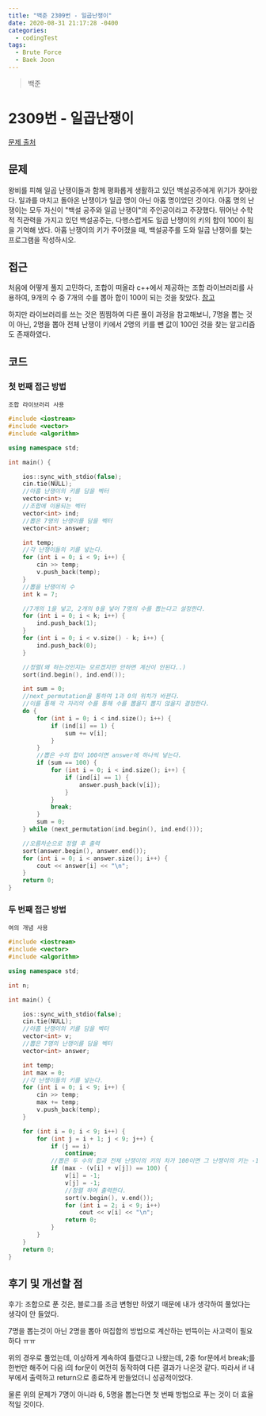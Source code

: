 ```yaml
---
title: "백준 2309번 - 일곱난쟁이"
date: 2020-08-31 21:17:28 -0400
categories: 
  - codingTest
tags:
  - Brute Force
  - Baek Joon
---
```


> 백준 

2309번 - 일곱난쟁이
=============
 
[문제 출처](https://www.acmicpc.net/problem/2309)
## 문제
왕비를 피해 일곱 난쟁이들과 함께 평화롭게 생활하고 있던 백설공주에게 위기가 찾아왔다.
일과를 마치고 돌아온 난쟁이가 일곱 명이 아닌 아홉 명이었던 것이다.
아홉 명의 난쟁이는 모두 자신이 "백설 공주와 일곱 난쟁이"의 주인공이라고 주장했다.
뛰어난 수학적 직관력을 가지고 있던 백설공주는, 다행스럽게도 일곱 난쟁이의 키의 합이 100이 됨을 기억해 냈다.
아홉 난쟁이의 키가 주어졌을 때, 백설공주를 도와 일곱 난쟁이를 찾는 프로그램을 작성하시오.

## 접근  
처음에 어떻게 풀지 고민하다, 조합이 떠올라 c++에서 제공하는 조합 라이브러리를 사용하여,
9개의 수 중 7개의 수를 뽑아 합이 100이 되는 것을 찾았다.
[참고](https://twpower.github.io/90-combination-by-using-next_permutation)

하지만 라이브러리를 쓰는 것은 찜찜하여 다른 풀이 과정을 참고해보니, 7명을 뽑는 것이 아닌,
2명을 뽑아 전체 난쟁이 키에서 2명의 키를 뺀 값이 100인 것을 찾는 알고리즘도 존재하였다.

## 코드 
### 첫 번째 접근 방법
`조합 라이브러리 사용`
```c++
#include <iostream>
#include <vector>
#include <algorithm>

using namespace std;

int main() {

	ios::sync_with_stdio(false);
	cin.tie(NULL);
	//아홉 난쟁이의 키를 담을 벡터
	vector<int> v;
	//조합에 이용되는 벡터
	vector<int> ind;
	//뽑은 7명의 난쟁이를 담을 벡터
	vector<int> answer;

	int temp;
	//각 난쟁이들의 키를 넣는다.
	for (int i = 0; i < 9; i++) {
		cin >> temp;
		v.push_back(temp);
	}
	//뽑을 난쟁이의 수
	int k = 7;

	//7개의 1을 넣고, 2개의 0을 넣어 7명의 수를 뽑는다고 설정한다.
	for (int i = 0; i < k; i++) {
		ind.push_back(1);
	}
	for (int i = 0; i < v.size() - k; i++) {
		ind.push_back(0);
	}

	//정렬(왜 하는것인지는 모르겠지만 안하면 계산이 안된다..)
	sort(ind.begin(), ind.end());

	int sum = 0;
	//next_permutation을 통하여 1과 0의 위치가 바뀐다. 
	//이를 통해 각 자리의 수를 통해 수를 뽑을지 뽑지 않을지 결정한다.
	do {
		for (int i = 0; i < ind.size(); i++) {
			if (ind[i] == 1) {
				sum += v[i];
			}
		}
		//뽑은 수의 합이 100이면 answer에 하나씩 넣는다.
		if (sum == 100) {
			for (int i = 0; i < ind.size(); i++) {
				if (ind[i] == 1) {
					answer.push_back(v[i]);
				}
			}
			break;
		}
		sum = 0;
	} while (next_permutation(ind.begin(), ind.end()));

	//오름차순으로 정렬 후 출력
	sort(answer.begin(), answer.end());
	for (int i = 0; i < answer.size(); i++) {
		cout << answer[i] << "\n";
	}
	return 0;
}
```
### 두 번째 접근 방법
`여의 개념 사용`
```c++
#include <iostream>
#include <vector>
#include <algorithm>

using namespace std;

int n;

int main() {

	ios::sync_with_stdio(false);
	cin.tie(NULL);
	//아홉 난쟁이의 키를 담을 벡터
	vector<int> v;
	//뽑은 7명의 난쟁이를 담을 벡터
	vector<int> answer;

	int temp;
	int max = 0;
	//각 난쟁이들의 키를 넣는다.
	for (int i = 0; i < 9; i++) {
		cin >> temp;
		max += temp;
		v.push_back(temp);
	}

	for (int i = 0; i < 9; i++) {
		for (int j = i + 1; j < 9; j++) {
			if (j == i)
				continue;
			//뽑은 두 수의 합과 전체 난쟁이의 키의 차가 100이면 그 난쟁이의 키는 -1로 변경하여 제외한다.
			if (max - (v[i] + v[j]) == 100) {
				v[i] = -1;
				v[j] = -1;
				//정렬 하여 출력한다.
				sort(v.begin(), v.end());
				for (int i = 2; i < 9; i++)
					cout << v[i] << "\n";
				return 0;
			}
		}
	}
	return 0;
}

```

## 후기 및 개선할 점

후기:
조합으로 푼 것은, 블로그를 조금 변형만 하였기 때문에 내가 생각하여 풀었다는 생각이 안 들었다.

7명을 뽑는것이 아닌 2명을 뽑아 여집합의 방법으로 계산하는 번뜩이는 사고력이 필요하다 ㅠㅠ

위의 경우로 풀었는데, 이상하게 계속하여 틀렸다고 나왔는데,
2중 for문에서 break;를 한번만 해주어 다음 i의 for문이 여전히 동작하여 다른 결과가 나온것 같다.
따라서 if 내부에서 출력하고 return으로 종료하게 만들었더니 성공적이었다.

물론 위의 문제가 7명이 아니라 6, 5명을 뽑는다면 첫 번째 방법으로 푸는 것이 더 효율적일 것이다.
